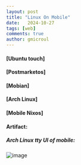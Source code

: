 ```yaml
---
layout: post
title: "Linux On Mobile"
date:   2024-10-27
tags: [web]
comments: true
author: gmicroul
---
```



#### [Ubuntu touch]
#### [Postmarketos] 
#### [Mobian]
#### [Arch Linux]
#### [Mobile Nixos]

#### Artifact:
##### Arch Linux tty UI of mobile:
![image](https://github.com/user-attachments/assets/6b0eeb8b-cc4c-4738-b0a5-5edee843bd7b) 
